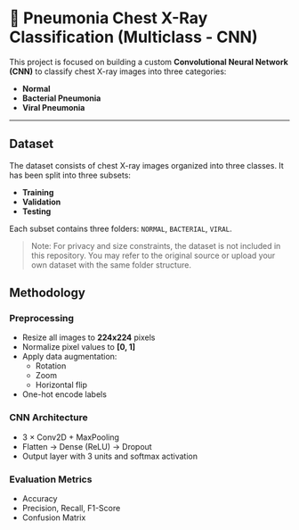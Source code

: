 # 🧠 Pneumonia Chest X-Ray Classification (Multiclass - CNN)

This project is focused on building a custom **Convolutional Neural Network (CNN)** to classify chest X-ray images into three categories:

- **Normal**
- **Bacterial Pneumonia**
- **Viral Pneumonia**

---

## Dataset

The dataset consists of chest X-ray images organized into three classes. It has been split into three subsets:

- **Training**
- **Validation**
- **Testing**

Each subset contains three folders: `NORMAL`, `BACTERIAL`, `VIRAL`.

> Note: For privacy and size constraints, the dataset is not included in this repository. You may refer to the original source or upload your own dataset with the same folder structure.

## Methodology

### Preprocessing

- Resize all images to **224x224** pixels
- Normalize pixel values to **[0, 1]**
- Apply data augmentation:
  - Rotation
  - Zoom
  - Horizontal flip
- One-hot encode labels

### CNN Architecture

- 3 × Conv2D + MaxPooling
- Flatten → Dense (ReLU) → Dropout
- Output layer with 3 units and softmax activation

### Evaluation Metrics

- Accuracy
- Precision, Recall, F1-Score
- Confusion Matrix
